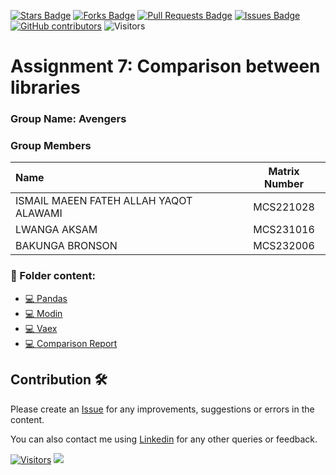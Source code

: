
<a href="https://github.com/drshahizan/HPDP/stargazers"><img src="https://img.shields.io/github/stars/drshahizan/HPDP" alt="Stars Badge"/></a>
<a href="https://github.com/drshahizan/HPDP/network/members"><img src="https://img.shields.io/github/forks/drshahizan/HPDP" alt="Forks Badge"/></a>
<a href="https://github.com/drshahizan/HPDP/pulls"><img src="https://img.shields.io/github/issues-pr/drshahizan/HPDP" alt="Pull Requests Badge"/></a>
<a href="https://github.com/drshahizan/HPDP"><img src="https://img.shields.io/github/issues/drshahizan/HPDP" alt="Issues Badge"/></a>
<a href="https://github.com/drshahizan/HPDP/graphs/contributors"><img alt="GitHub contributors" src="https://img.shields.io/github/contributors/drshahizan/HPDP?color=2b9348"></a>
![Visitors](https://api.visitorbadge.io/api/visitors?path=https%3A%2F%2Fgithub.com%2Fdrshahizan%2FHPDP&labelColor=%23d9e3f0&countColor=%23697689&style=flat)

# Assignment 7: Comparison between libraries

### Group Name: Avengers
### Group Members

| Name                                     | Matrix Number |
| :---------------------------------------- | :-------------: |
| ISMAIL MAEEN FATEH ALLAH YAQOT ALAWAMI   |  MCS221028    |   
|LWANGA AKSAM              |  MCS231016    |
|BAKUNGA BRONSON             |   MCS232006   |  

### 📂 Folder content:
* [💻 Pandas](https://github.com/drshahizan/Python-big-data/tree/main/assignment/ass7/bdm/Avengers/Pandas.ipynb)
* [💻 Modin](https://github.com/drshahizan/Python-big-data/tree/main/assignment/ass7/bdm/Avengers/Modin(Ray).ipynb)
* [💻 Vaex](https://github.com/drshahizan/Python-big-data/tree/main/assignment/ass7/bdm/Avengers/Vaex.ipynb)
* [💻 Comparison Report](https://github.com/drshahizan/Python-big-data/tree/main/assignment/ass7/bdm/Avengers/comparison.md)

## Contribution 🛠️
Please create an [Issue](https://github.com/drshahizan/BDM/issues) for any improvements, suggestions or errors in the content.

You can also contact me using [Linkedin](https://www.linkedin.com/in/drshahizan/) for any other queries or feedback.

[![Visitors](https://api.visitorbadge.io/api/visitors?path=https%3A%2F%2Fgithub.com%2Fdrshahizan&labelColor=%23697689&countColor=%23555555&style=plastic)](https://visitorbadge.io/status?path=https%3A%2F%2Fgithub.com%2Fdrshahizan)
![](https://hit.yhype.me/github/profile?user_id=81284918)
